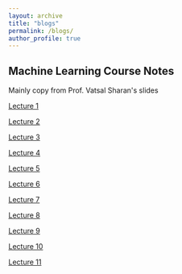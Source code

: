 ```yaml
---
layout: archive
title: "blogs"
permalink: /blogs/
author_profile: true
---
```


<h2> Machine Learning Course Notes </h2>

<p>
Mainly copy from Prof. Vatsal Sharan's slides<br><p>
<a href="https://weijingmin2000.github.io/files/Lecture 1 - ML Framework, Linear Regression and Optimization Methods.pdf">Lecture 1</a>

<a href="https://weijingmin2000.github.io/files/Lecture 2 - Perceptron and Logistic Regression.pdf">Lecture 2</a>

<a href="https://weijingmin2000.github.io/files/Lecture 3 - Generalization, Overfitting and Regularization.pdf">Lecture 3</a>

<a href="https://weijingmin2000.github.io/files/Lecture 4 - Regularization and Kernel Methods.pdf">Lecture 4</a>

<a href="https://weijingmin2000.github.io/files/files/Lecture 5 - SVMs.pdf">Lecture 5</a>

<a href="https://weijingmin2000.github.io/files/Lecture 6 - Multiclass Classification and Nerual Network.pdf">Lecture 6</a>

<a href="https://weijingmin2000.github.io/files/Lecture 7 - CNN, Markov Models and RNN.pdf">Lecture 7</a>

<a href="https://weijingmin2000.github.io/files/Lecture 8 - Decision Trees and Ensumble Learning.pdf">Lecture 8</a>

<a href="https://weijingmin2000.github.io/files/Lecture 9 - PCA.pdf">Lecture 9</a>

<a href="https://weijingmin2000.github.io/files/Lecture 10 - K-Means, GMM and EM.pdf">Lecture 10</a>

<a href="https://weijingmin2000.github.io/files/Lecture 11 - KDE, Naive Bayes and Multi-armed Bandits.pdf">Lecture 11</a>